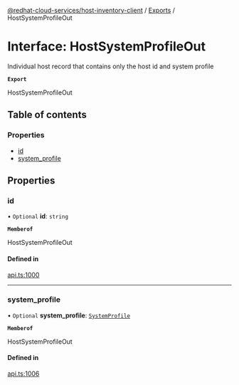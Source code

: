 [@redhat-cloud-services/host-inventory-client](../README.md) / [Exports](../modules.md) / HostSystemProfileOut

# Interface: HostSystemProfileOut

Individual host record that contains only the host id and system profile

**`Export`**

HostSystemProfileOut

## Table of contents

### Properties

- [id](HostSystemProfileOut.md#id)
- [system\_profile](HostSystemProfileOut.md#system_profile)

## Properties

### id

• `Optional` **id**: `string`

**`Memberof`**

HostSystemProfileOut

#### Defined in

[api.ts:1000](https://github.com/RedHatInsights/javascript-clients/blob/main/packages/host-inventory/api.ts#L1000)

___

### system\_profile

• `Optional` **system\_profile**: [`SystemProfile`](SystemProfile.md)

**`Memberof`**

HostSystemProfileOut

#### Defined in

[api.ts:1006](https://github.com/RedHatInsights/javascript-clients/blob/main/packages/host-inventory/api.ts#L1006)

